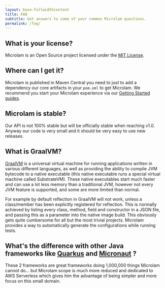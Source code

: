 ```yaml
---
layout: base-fullwidthcontent
title: FAQ
subtitle: Get answers to some of your common Microlam questions.
permalink: /faq/
---
```


## What is your license?

Microlam is an Open Source project licensed under the [MIT License](https://github.com/microlam-io/microlam/blob/master/LICENSE.txt).

## Where can I get it?

Microlam is published in Maven Central you need to just to add a dependency our core artifacts in your `pom.xml` to get Microlam. We recommend you start your Microlam experience via our [Getting Started guides](/get-started).

## Microlam is stable?

Our API is not 100% stable but will be officially stable when reaching v1.0. Anyway our code is very small and it should be very easy to use new releases.

## What is GraalVM?

[GraalVM](https://www.graalvm.org) is a universal virtual machine for running applications written in various different languages, as well as providing the ability to compile JVM bytecode to a native executable (this native executable runs a special virtual machine called SubstrateVM). These native executables start much faster and can use a lot less memory than a traditional JVM, however not every JVM feature is supported, and some are more limited than normal.

For example by default reflection in GraalVM will not work, unless a class/member has been explicitly registered for reflection. This is normally achieved by listing every class, method, field and constructor in a JSON file, and passing this as a parameter into the native image build. This obviously gets quite cumbersome for all but the most trivial projects.  Microlam provides a way to automatically generate the configurations while running tests.

## What's the difference with other Java frameworks like [Quarkus](https://quarkus.io) and [Micronaut](https://micronaut.io) ?

These 2 frameworks are great frameworks doing 1,000,000 things Microlam cannot do... but Microlam scope is much more reduced and dedicated to AWS Serverless which gives him the advantage of being simpler and more focus on this small domain.
